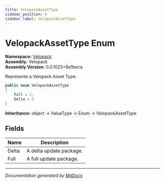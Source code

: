 ```yaml
---
title: VelopackAssetType
sidebar_position: 4
sidebar_label: VelopackAssetType
---
```

<!--  
  <auto-generated>   
    The contents of this file were generated by a tool.  
    Changes to this file may be list if the file is regenerated  
  </auto-generated>   
-->

# VelopackAssetType Enum

**Namespace:** [Velopack](../index.md)  
**Assembly:** Velopack  
**Assembly Version:** 0.0.1023+8e1beca

Represents a Velopack Asset Type.

```csharp
public enum VelopackAssetType
{
    Full = 1,
    Delta = 2
}
```

**Inheritance:** object → ValueType → Enum → VelopackAssetType

## Fields

| Name  | Description               |
| ----- | ------------------------- |
| Delta |  A delta update package.  |
| Full  |  A full update package.   |

___

*Documentation generated by [MdDocs](https://github.com/ap0llo/mddocs)*
